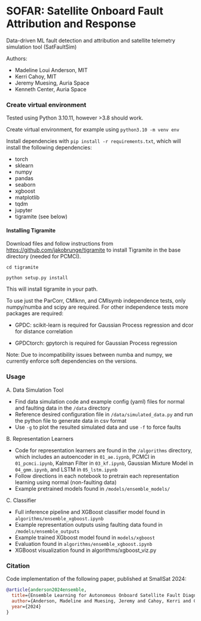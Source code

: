 # SOFAR: Satellite Onboard Fault Attribution and Response

Data-driven ML fault detection and attribution and satellite telemetry simulation tool (SatFaultSim)

Authors:
* Madeline Loui Anderson, MIT
* Kerri Cahoy, MIT
* Jeremy Muesing, Auria Space
* Kenneth Center, Auria Space

### Create virtual environment

Tested using Python 3.10.11, however >3.8 should work. 

Create virtual environment, for example using `python3.10 -m venv env`

Install dependencies with `pip install -r requirements.txt`, which will install the following dependencies:
* torch
* sklearn
* numpy
* pandas
* seaborn
* xgboost
* matplotlib
* tqdm
* jupyter
* tigramite (see below)

#### Installing Tigramite

Download files and follow instructions from https://github.com/jakobrunge/tigramite to install Tigramite in the base directory (needed for PCMCI).

`cd tigramite`

`python setup.py install`

This will install tigramite in your path.

To use just the ParCorr, CMIknn, and CMIsymb independence tests, only numpy/numba and scipy are required. For other independence tests more packages are required:

- GPDC: scikit-learn is required for Gaussian Process regression and dcor for distance correlation

- GPDCtorch: gpytorch is required for Gaussian Process regression

Note: Due to incompatibility issues between numba and numpy, we currently enforce soft dependencies on the versions.

### Usage

A. Data Simulation Tool
* Find data simulation code and example config (yaml) files for normal and faulting data in the `/data` directory
* Reference desired configuration file in `/data/simulated_data.py` and run the python file to generate data in csv format
* Use `-g` to plot the resulted simulated data and use `-f` to force faults

B. Representation Learners
* Code for representation learners are found in the `/algorithms` directory, which includes an autoencoder in `01_ae.iypnb`, PCMCI in `01_pcmci.ipynb`, Kalman Filter in `03_kf.ipynb`, Gaussian Mixture Model in `04_gmm.ipynb`, and LSTM in `05_lstm.ipynb`
* Follow directions in each notebook to pretrain each representation learning using normal (non-faulting data)
* Example pretrained models found in `/models/ensemble_models/`

C. Classifier
* Full inference pipeline and XGBoost classifier model found in `algorithms/ensemble_xgboost.ipynb`
* Example representation outputs using faulting data found in `/models/ensemble_outputs`
* Example trained XGboost model found in `models/xgboost`
* Evaluation found in `algorithms/ensemble_xgboost.ipynb`
* XGBoost visualization found in algorithms/xgboost_viz.py

### Citation

Code implementation of the following paper, published at SmallSat 2024:
```bibtex
@article{anderson2024ensemble,
  title={Ensemble Learning for Autonomous Onboard Satellite Fault Diagnosis With Validation Tool},
  author={Anderson, Madeline and Muesing, Jeremy and Cahoy, Kerri and Center, Kenneth},
  year={2024}
}
